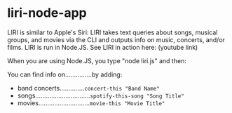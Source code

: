 # liri-node-app
LIRI is similar to Apple's Siri: LIRI takes text queries about songs, musical groups, and movies via the CLI and outputs info on music, concerts, and/or films. LIRI is run in Node.JS. See LIRI in action here: (youtube link)

When you are using Node.JS, you type "node liri.js" and then:

You can find info on...............by adding:
* band concerts..............`concert-this "Band Name"`
* songs...............................`spotify-this-song "Song Title"`
* movies.............................`movie-this "Movie Title"`

